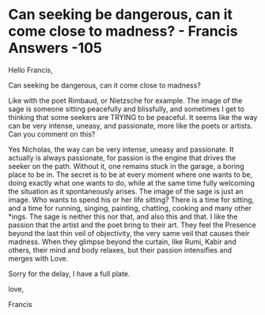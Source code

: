 # Can seeking be dangerous, can it come close to madness? - Francis Answers -105

Hello Francis,
 
Can seeking be dangerous, can it come close to madness?

Like with the poet Rimbaud, or Nietzsche for example. The image of the sage is someone sitting peacefully and blissfully, and sometimes I get to thinking that some seekers are TRYING to be peaceful. It seems like the way can be very intense, uneasy, and passionate, more like the poets or artists. Can you comment on this?

  

  

Yes Nicholas, the way can be very intense, uneasy and passionate. It actually is always passionate, for passion is the engine that drives the seeker on the path. Without it, one remains stuck in the garage, a boring place to be in. The secret is to be at every moment where one wants to be, doing exactly what one wants to do, while at the same time fully welcoming the situation as it spontaneously arises. The image of the sage is just an image. Who wants to spend his or her life sitting? There is a time for sitting, and a time for running, singing, painting, chatting, cooking and many other *ings. The sage is neither this nor that, and also this and that. I like the passion that the artist and the poet bring to their art. They feel the Presence beyond the last thin veil of objectivity, the very same veil that causes their madness. When they glimpse beyond the curtain, like Rumi, Kabir and others, their mind and body relaxes, but their passion intensifies and merges with Love.

  

Sorry for the delay, I have a full plate.

  

love,

Francis

  

